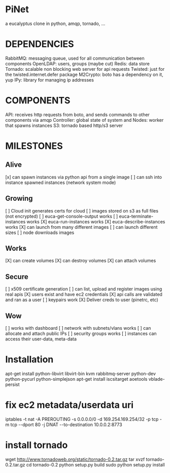 PiNet
=====

a eucalyptus clone in python, amqp, tornado, ...

DEPENDENCIES
============

RabbitMQ: messaging queue, used for all communication between components
OpenLDAP: users, groups (maybe cut)
Redis: data store
Tornado: scalable non blocking web server for api requests
Twisted: just for the twisted.internet.defer package
M2Crypto: boto has a dependency on it, yup
IPy: library for managing ip addresses

COMPONENTS
==========

API: receives http requests from boto, and sends commands to other components via amqp
Controller: global state of system and 
Nodes: worker that spawns instances
S3: tornado based http/s3 server

MILESTONES
==========

Alive
-----

  [x] can spawn instances via python api from a single image
  [ ] can ssh into instance spawned instances (network system mode)

Growing
-------

  [ ] Cloud init generates certs for cloud
  [ ] images stored on s3 as full files (not encrypted)
  [ ] euca-get-console-output works
  [ ] euca-terminate-instances works
  [X] euca-run-instances works
  [X] euca-describe-instances works
  [X] can launch from many different images
  [ ] can launch different sizes
  [ ] node downloads images

Works
-----

  [X] can create volumes
  [X] can destroy volumes
  [X] can attach volumes

Secure
------

  [ ] x509 certificate generation
  [ ] can list, upload and register images using real apis
  [X] users exist and have ec2 credentials
  [X] api calls are validated and ran as a user
  [ ] keypairs work
  [X] Deliver creds to user (pinetrc, etc)

Wow
----

  [ ] works with dashboard
  [ ] network with subnets/vlans works
  [ ] can allocate and attach public IPs
  [ ] security groups works
  [ ] instances can access their user-data, meta-data

Installation
============

  apt-get install python-libvirt libvirt-bin kvm rabbitmq-server python-dev python-pycurl python-simplejson
  apt-get install iscsitarget aoetools vblade-persist

  # fix ec2 metadata/userdata uri
  iptables -t nat -A PREROUTING -s 0.0.0.0/0 -d 169.254.169.254/32 -p tcp -m tcp --dport 80 -j DNAT --to-destination 10.0.0.2:8773

  # install tornado
  wget http://www.tornadoweb.org/static/tornado-0.2.tar.gz
  tar xvzf tornado-0.2.tar.gz
  cd tornado-0.2
  python setup.py build
  sudo python setup.py install
